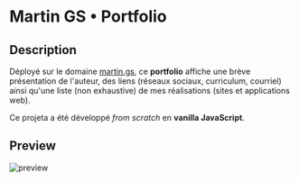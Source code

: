 # Martin GS • Portfolio

## Description

Déployé sur le domaine [martin.gs](https://martin.gs), ce **portfolio** affiche une brève présentation de l'auteur, des liens (réseaux sociaux, curriculum, courriel) ainsi qu'une liste (non exhaustive) de mes réalisations (sites et applications web).

Ce projeta a été développé *from scratch* en **vanilla JavaScript**.

## Preview

![preview](../doc/preview.png)